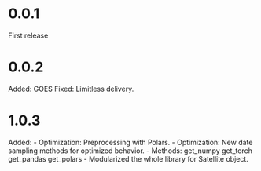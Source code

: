 # 0.0.1
First release

# 0.0.2
Added: GOES
Fixed: Limitless delivery.

# 1.0.3
Added:
    - Optimization: Preprocessing with Polars.
    - Optimization: New date sampling methods for optimized behavior.
    - Methods:
        get_numpy
        get_torch
        get_pandas
        get_polars
    - Modularized the whole library for Satellite object.

